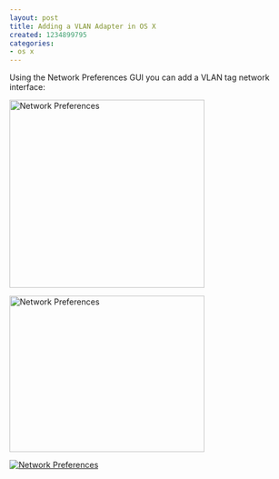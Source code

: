 ```yaml
---
layout: post
title: Adding a VLAN Adapter in OS X
created: 1234899795
categories:
- os x
---
```

<p>Using the Network Preferences GUI you can add a VLAN tag network interface:</p>
<p><a href="/sites/default/files/1.jpg"><img width="343" height="331" alt="Network Preferences" src="/sites/default/files/1opt.jpg" class="triggerclass" /></a></p>
<!--break-->
<p><a href="/sites/default/files/2.jpg"><img width="343" height="275" src="/sites/default/files/2opt.jpg" alt="Network Preferences" class="triggerclass" /></a></p>
<p><a href="/sites/default/files/3.jpg"><img src="/sites/default/files/3opt.jpg" alt="Network Preferences" class="triggerclass" /></a></p>
